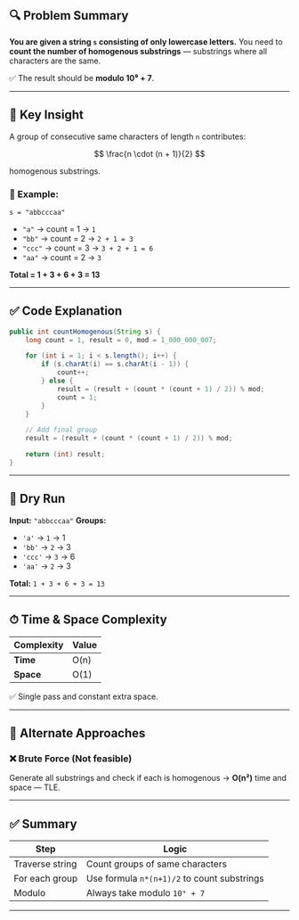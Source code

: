 ## 🔍 Problem Summary

**You are given a string `s` consisting of only lowercase letters.**
You need to **count the number of homogenous substrings** — substrings where all characters are the same.

✅ The result should be **modulo 10⁹ + 7**.

---

## 🧠 Key Insight

A group of consecutive same characters of length `n` contributes:

$$
\frac{n \cdot (n + 1)}{2}
$$

homogenous substrings.

### 🔸 Example:

`s = "abbcccaa"`

* `"a"` → count = 1 → `1`
* `"bb"` → count = 2 → `2 + 1 = 3`
* `"ccc"` → count = 3 → `3 + 2 + 1 = 6`
* `"aa"` → count = 2 → `3`

**Total = 1 + 3 + 6 + 3 = 13**

---

## ✅ Code Explanation

```java
public int countHomogenous(String s) {
    long count = 1, result = 0, mod = 1_000_000_007;

    for (int i = 1; i < s.length(); i++) {
        if (s.charAt(i) == s.charAt(i - 1)) {
            count++;
        } else {
            result = (result + (count * (count + 1) / 2)) % mod;
            count = 1;
        }
    }

    // Add final group
    result = (result + (count * (count + 1) / 2)) % mod;

    return (int) result;
}
```

---

## 🔄 Dry Run

**Input:** `"abbcccaa"`
**Groups:**

* `'a'` → `1` → 1
* `'bb'` → `2` → 3
* `'ccc'` → `3` → 6
* `'aa'` → `2` → 3

**Total:** `1 + 3 + 6 + 3 = 13`

---

## ⏱ Time & Space Complexity

| Complexity | Value |
| ---------- | ----- |
| **Time**   | O(n)  |
| **Space**  | O(1)  |

✅ Single pass and constant extra space.

---

## 🧪 Alternate Approaches

### ❌ Brute Force (Not feasible)

Generate all substrings and check if each is homogenous → **O(n²)** time and space — TLE.

---

## ✅ Summary

| Step            | Logic                                       |
| --------------- | ------------------------------------------- |
| Traverse string | Count groups of same characters             |
| For each group  | Use formula `n*(n+1)/2` to count substrings |
| Modulo          | Always take modulo `10⁹ + 7`                |

---
